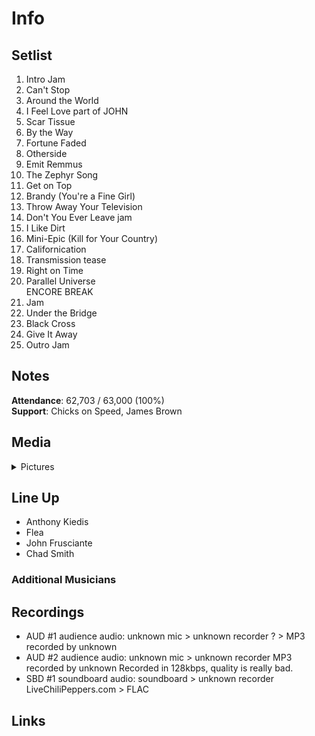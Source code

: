 # Info

## Setlist

1. Intro Jam
2. Can't Stop
3. Around the World
4. I Feel Love part of JOHN
5. Scar Tissue
6. By the Way
7. Fortune Faded
8. Otherside
9. Emit Remmus
10. The Zephyr Song
11. Get on Top
12. Brandy (You're a Fine Girl)
13. Throw Away Your Television
14. Don't You Ever Leave jam
15. I Like Dirt
16. Mini-Epic (Kill for Your Country)
17. Californication
18. Transmission tease
19. Right on Time
20. Parallel Universe
<br>ENCORE BREAK
21. Jam
22. Under the Bridge
23. Black Cross
24. Give It Away
25. Outro Jam

## Notes

**Attendance**: 62,703 / 63,000 (100%)
<br>
**Support**: Chicks on Speed, James Brown

## Media 

<details>
  <summary>Pictures</summary>
  <!--<img alt="Setlist" title="Setlist" src="_.jpg" height="200" />-->
</details>

## Line Up

* Anthony Kiedis
* Flea
* John Frusciante
* Chad Smith

### Additional Musicians

## Recordings

* AUD #1 audience audio: unknown mic > unknown recorder ? > MP3 recorded by unknown  
* AUD #2 audience audio: unknown mic > unknown recorder MP3 recorded by unknown Recorded in 128kbps, quality is really bad.  
* SBD #1 soundboard audio: soundboard > unknown recorder LiveChiliPeppers.com > FLAC

## Links
